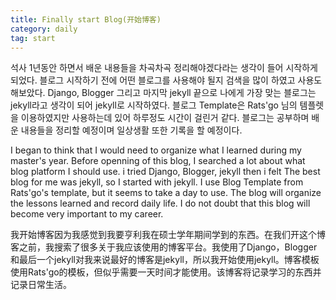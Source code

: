 ```yaml
---
title: Finally start Blog(开始博客)
category: daily
tag: start
---
```

석사 1년동안 하면서 배운 내용들을 차곡차곡 정리해야겠다라는 생각이 들어 시작하게 되었다. 블로그 시작하기 전에 어떤 블로그를 사용해야 될지 검색을 많이 하였고 사용도 해보았다. Django, Blogger 그리고 마지막 jekyll 끝으로 나에게 가장 맞는 블로그는 jekyll라고 생각이 되어 jekyll로 시작하였다. 블로그 Template은 Rats'go 님의 템플렛을 이용하였지만 사용하는데 있어 하루정도 시간이 걸린거 같다. 블로그는 공부하며 배운 내용들을 정리할 예정이며 일상생활 또한 기록을 할 예정이다.

I began to think that I would need to organize what I learned during my master's year. Before openning of this blog, I searched a lot about what blog platform I should use. i tried Django, Blogger, jekyll then i felt The best blog for me was jekyll, so I started with jekyll. I use Blog Template from Rats'go's template, but it seems to take a day to use. The blog will organize the lessons learned and record daily life. I do not doubt that this blog will become very important to my career.

我开始博客因为我感觉到我要亨利我在硕士学年期间学到的东西。在我们开这个博客之前，我搜索了很多关于我应该使用的博客平台。我使用了Django，Blogger和最后一个jekyll对我来说最好的博客是jekyll，所以我开始使用jekyll。博客模板使用Rats'go的模板，但似乎需要一天时间才能使用。该博客将记录学习的东西并记录日常生活。
